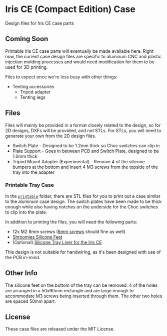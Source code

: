 # Iris CE (Compact Edition) Case

Design files for Iris CE case parts

## Coming Soon

Printable Iris CE case parts will eventually be made available here. Right now, the current case design files are specific to aluminum CNC and plastic injection molding processes and would need modification for them to be used for 3D printing.

Files to expect once we're less busy with other things:
- Tenting accessories
    - Tripod adapter
    - Tenting legs

## Files

Files will mainly be provided in a format closely related to the design, so for 2D designs, DXFs will be provided, and not STLs. For STLs, you will need to generate your own from the 2D design files.

- Switch Plate - Designed to be 1.2mm thick so Choc switches can clip in
- Plate Support - Goes in between PCB and Switch Plate, designed to be 1.0mm thick
- Tripod Mount Adapter (Experimental) - Remove 4 of the silicone bumpers at the bottom and insert 4 M3 screws from the topside of the tray into the adapter

### Printable Tray Case

In the [`printable`](printable/) folder, there are STL files for you to print out a case similar to the aluminum case design. The switch plates have been made to be thick enough while also having notches on the underside for the Choc switches to clip into the plate.

In addition to printing the files, you will need the following parts:

- 12x M2 8mm screws ([6mm screws](https://keeb.io/products/m2-screws-and-standoffs?variant=12490111582302) should fine as well)
- [Shroomies Silicone Feet](https://keeb.io/products/shroomies-silicone-feet?utm_source=docs)
- (Optional) [Silicone Tray Liner for the Iris CE](https://keeb.io/products/iris-silicone-tray-liners?variant=41729654489182&utm_source=docs)

This design is not suitable for handwiring, as it's been designed with use of the PCB in-mind.

## Other Info

The silicone feet on the bottom of the tray can be removed. 4 of the holes are arranged in a 50x90mm rectangle and are large enough to accommodate M3 screws being inserted through them. The other two holes are spaced 50mm apart.

## License

These case files are released under the MIT License.
